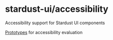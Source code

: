 # stardust-ui/accessibility
Accessibility support for Stardust UI components

[Prototypes](prototypes.md) for accessibility evaluation